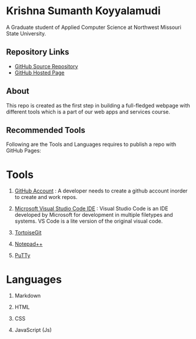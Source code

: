 # Krishna Sumanth Koyyalamudi

A Graduate student of Applied Computer Science at Northwest Missouri State University.

## Repository Links

* [GitHub Source Repository](https://github.com/Krishna-Koyyalamudi/about-me)
* [GitHub Hosted Page](https://krishna-koyyalamudi.github.io/about-me/)

## About

This repo is created as the first step in building a full-fledged webpage with different tools which is a part of our web apps and services course.

## Recommended Tools

Following are the Tools and Languages requires to publish a repo with GitHub Pages:

# Tools

1. [GitHub Account](https://github.com/) : A developer needs to create a github account inorder to create and work repos.

2. [Microsoft Visual Studio Code IDE](https://visualstudio.microsoft.com/) : Visual Studio Code is an IDE developed by Microsoft for development in multiple filetypes and systems. VS Code is a lite version of the original visual code.

3. [TortoiseGit](https://tortoisegit.org/)

4. [Notepad++](https://notepad-plus-plus.org/)

5. [PuTTy](https://www.chiark.greenend.org.uk/~sgtatham/putty/latest.html)

# Languages

1. Markdown

2. HTML

3. CSS

4. JavaScript (Js)

